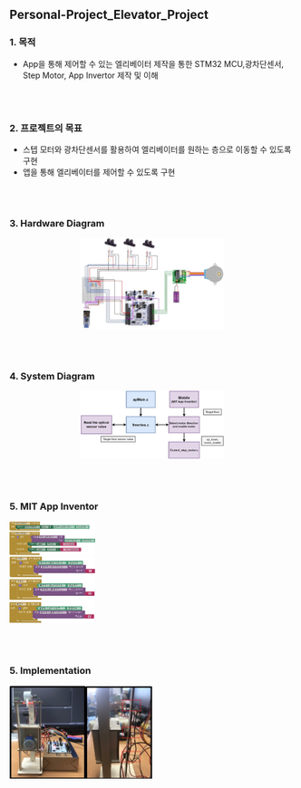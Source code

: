 ## Personal-Project_Elevator_Project

### 1. 목적
- App을 통해 제어할 수 있는 엘리베이터 제작을 통한 STM32 MCU,광차단센서, Step Motor, App Invertor 제작 및 이해

<br><br>

### 2. 프로젝트의 목표
- 스텝 모터와 광차단센서를 활용하여 엘리베이터를 원하는 층으로 이동할 수 있도록 구현
- 앱을 통해 엘리베이터를 제어할 수 있도록 구현 

<br><br>

### 3. Hardware Diagram
<p align="center">
  <img src="./Images/하드웨어.jpg" style="width: 50%; height: auto;">
</p>

<br><br>

### 4. System Diagram
<p align="center">
  <img src="./Images/시스템 구상도.jpg" style="width: 50%; height: auto;">
</p>

<br><br>

### 5. MIT App Inventor
<p>
  <img src="./Images/App Inventor Bluetooth Logic.jpg" style="width: 30%; height: auto;">
  <br>
  <img src="./Images/App Inventor Bluetooth Send Text.jpg" style="width: 30%; height: auto;">
</p>  

<br><br>

### 5. Implementation
<p>
  <img src="./Images/하드웨어 구현.jpg" style="width: 50%; height: auto;">
</p>

